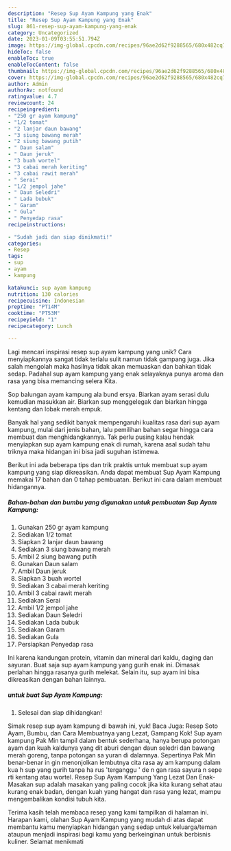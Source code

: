 ```yaml
---
description: "Resep Sup Ayam Kampung yang Enak"
title: "Resep Sup Ayam Kampung yang Enak"
slug: 861-resep-sup-ayam-kampung-yang-enak
category: Uncategorized
date: 2023-01-09T03:55:51.794Z
image: https://img-global.cpcdn.com/recipes/96ae2d62f9288565/680x482cq70/sup-ayam-kampung-foto-resep-utama.jpg
hideToc: false
enableToc: true
enableTocContent: false
thumbnail: https://img-global.cpcdn.com/recipes/96ae2d62f9288565/680x482cq70/sup-ayam-kampung-foto-resep-utama.jpg
cover: https://img-global.cpcdn.com/recipes/96ae2d62f9288565/680x482cq70/sup-ayam-kampung-foto-resep-utama.jpg
author: Admin
authorAv: notfound
ratingvalue: 4.7
reviewcount: 24
recipeingredient:
- "250 gr ayam kampung"
- "1/2 tomat"
- "2 lanjar daun bawang"
- "3 siung bawang merah"
- "2 siung bawang putih"
- " Daun salam"
- " Daun jeruk"
- "3 buah wortel"
- "3 cabai merah keriting"
- "3 cabai rawit merah"
- " Serai"
- "1/2 jempol jahe"
- " Daun Seledri"
- " Lada bubuk"
- " Garam"
- " Gula"
- " Penyedap rasa"
recipeinstructions:

- "Sudah jadi dan siap dinikmati!"
categories:
- Resep
tags:
- sup
- ayam
- kampung

katakunci: sup ayam kampung 
nutrition: 130 calories
recipecuisine: Indonesian
preptime: "PT14M"
cooktime: "PT53M"
recipeyield: "1"
recipecategory: Lunch

---
```





Lagi mencari inspirasi resep sup ayam kampung yang unik? Cara menyiapkannya sangat tidak terlalu sulit namun tidak gampang juga. Jika salah mengolah maka hasilnya tidak akan memuaskan dan bahkan tidak sedap. Padahal sup ayam kampung yang enak selayaknya punya aroma dan rasa yang bisa memancing selera Kita.





Sop balungan ayam kampung ala bund ersya. Biarkan ayam serasi dulu kemudian masukkan air. Biarkan sup menggelegak dan biarkan hingga kentang dan lobak merah empuk.

Banyak hal yang sedikit banyak mempengaruhi kualitas rasa dari sup ayam kampung, mulai dari jenis bahan, lalu pemilihan bahan segar hingga cara membuat dan menghidangkannya. Tak perlu pusing kalau hendak menyiapkan sup ayam kampung enak di rumah, karena asal sudah tahu triknya maka hidangan ini bisa jadi suguhan istimewa.






Berikut ini ada beberapa tips dan trik praktis untuk membuat sup ayam kampung yang siap dikreasikan. Anda dapat membuat Sup Ayam Kampung memakai 17 bahan dan 0 tahap pembuatan. Berikut ini cara dalam membuat hidangannya.

<!--inarticleads1-->

##### Bahan-bahan dan bumbu yang digunakan untuk pembuatan Sup Ayam Kampung:

1. Gunakan 250 gr ayam kampung
1. Sediakan 1/2 tomat
1. Siapkan 2 lanjar daun bawang
1. Sediakan 3 siung bawang merah
1. Ambil 2 siung bawang putih
1. Gunakan  Daun salam
1. Ambil  Daun jeruk
1. Siapkan 3 buah wortel
1. Sediakan 3 cabai merah keriting
1. Ambil 3 cabai rawit merah
1. Sediakan  Serai
1. Ambil 1/2 jempol jahe
1. Sediakan  Daun Seledri
1. Sediakan  Lada bubuk
1. Sediakan  Garam
1. Sediakan  Gula
1. Persiapkan  Penyedap rasa


Ini karena kandungan protein, vitamin dan mineral dari kaldu, daging dan sayuran. Buat saja sup ayam kampung yang gurih enak ini. Dimasak perlahan hingga rasanya gurih melekat. Selain itu, sup ayam ini bisa dikreasikan dengan bahan lainnya. 

<!--inarticleads2-->

#####  untuk buat Sup Ayam Kampung:


1. Selesai dan siap dihidangkan!

Simak resep sup ayam kampung di bawah ini, yuk! Baca Juga: Resep Soto Ayam, Bumbu, dan Cara Membuatnya yang Lezat, Gampang Kok! Sup ayam kampung Pak Min tampil dalam bentuk sederhana, hanya berupa potongan ayam dan kuah kaldunya yang dit aburi dengan daun seledri dan bawang merah goreng, tanpa potongan sa yuran di dalamnya. Sepertinya Pak Min benar-benar in gin menonjolkan lembutnya cita rasa ay am kampung dalam kua h sup yang gurih tanpa ha rus &#39;terganggu &#39; de n gan rasa sayura n sepe rti kentang atau wortel. Resep Sup Ayam Kampung Yang Lezat Dan Enak-Masakan sup adalah masakan yang paling cocok jika kita kurang sehat atau kurang enak badan, dengan kuah yang hangat dan rasa yang lezat, mampu mengembalikan kondisi tubuh kita. 

Terima kasih telah membaca resep yang kami tampilkan di halaman ini. Harapan kami, olahan Sup Ayam Kampung yang mudah di atas dapat membantu kamu menyiapkan hidangan yang sedap untuk keluarga/teman ataupun menjadi inspirasi bagi kamu yang berkeinginan untuk berbisnis kuliner. Selamat menikmati
